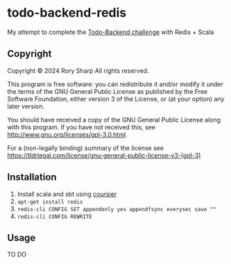 # todo-backend-redis
My attempt to complete the [Todo-Backend challenge](https://todobackend.com/) with Redis + Scala

## Copyright
Copyright © 2024  Rory Sharp All rights reserved.

This program is free software: you can redistribute it and/or modify
it under the terms of the GNU General Public License as published by
the Free Software Foundation, either version 3 of the License, or
(at your option) any later version.

You should have received a copy of the GNU General Public License
along with this program.  If you have not received this, see <http://www.gnu.org/licenses/gpl-3.0.html>.

For a (non-legally binding) summary of the license see https://tldrlegal.com/license/gnu-general-public-license-v3-(gpl-3)

## Installation
1. Install scala and sbt using [coursier](https://get-coursier.io/docs/cli-installation)
2. `apt-get install redis`
3. `redis-cli CONFIG SET appendonly yes appendfsync everysec save ""`
4. `redis-cli CONFIG REWRITE`


## Usage
TO DO
